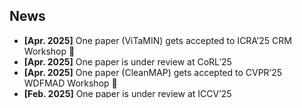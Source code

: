 <h2 id="news">News</h2>

<style>
  #scrollableDiv {
    min-height: 100px;
    height: 100px;
    overflow-y: hidden;
    opacity: 1;
    transition: height 0.5s ease-in-out, opacity 0.5s ease-in-out;
  }
</style>

<ul id="scrollableDiv" onmouseover="showScrollbar()" onmouseout="hideScrollbar()">
  <li><strong>[Apr. 2025]</strong> One paper (ViTaMIN) gets accepted to ICRA’25 CRM Workshop 🎉</li>
  <li><strong>[Apr. 2025]</strong> One paper is under review at CoRL’25 </li>
  <li><strong>[Apr. 2025]</strong> One paper (CleanMAP) gets accepted to CVPR’25 WDFMAD Workshop 🎉</li>
  <li><strong>[Feb. 2025]</strong> One paper is under review at ICCV’25 </li>
  <li><strong>[Dec. 2024]</strong> Successfully defended my Masters thesis at Tsinghua University</li>
  <li><strong>[Dec. 2023]</strong> Invited Talk by <a href="https://jina.ai">SA Zhang, Evangelist from Jina AI</a> on Prompt Engineering with PromptPerfect </li>
  <li><strong>[Dec. 2023]</strong> Invited Talk by <a href="https://tsutikgiau.github.io/">Dr. Deyao Zhu, Author of MiniGPT-4</a> on Exploring MiniGPT-4, Its Motivation and Techniques </li>
  <li><strong>[Nov. 2023]</strong> Invited Talk by <a href="https://people.csail.mit.edu/lumi/">Lu Mi (MIT)</a> and <a href="https://tsailaboratory.mit.edu/team/janna-hong/">Janna Hong (TSAIL Lab, MIT)</a> at the TAIS × i2 Event <em>“Bridge the Gap Between Biological and Artificial Neural Networks”</em>, co-hosted by University of Washington, Allen Institute, and Tsinghua University.</li>
  <li><strong>[Sep. 2023]</strong> Invited Talk by <a href="https://www.thesrii.org">Prof. Kris Singh</a> on Innovation and Entrepreneurship for Global Digital Economy </li>
  <li><strong>[Mar. 2023]</strong> Joined Future Robotics Club at Tsinghua University </li>
  <li><strong>[Jan. 2023]</strong> Appointed as a President at Tsinghua AI for Student (TAIS) Club </li>
  <li><strong>[May. 2022]</strong> Joined Vision-CAIR at KAUST as a visiting student</li>
  <li><strong>[Feb. 2022]</strong> Best Solution Award by AWS Disaster Response Hackathon</li>
  <li><strong>[Oct. 2021]</strong> Awarded Second Class Meritorious Scholarship (英才⼆等奖学 ⾦)</li>
  <li><strong>[Sep. 2020]</strong> Started my Master journey at Tsinghua University</li>
  <li><strong>[Aug 2020]</strong> Awarded Chinese Government Scholarship</li>
  <li><strong>[Jun. 2020]</strong> Successfully defended my Bachelor thesis</li>
</ul>

<p></p>
<script>
  function showScrollbar() {
    var div = document.getElementById('scrollableDiv');
    div.style.height = div.scrollHeight + 'px';
    div.style.opacity = 1;
  }
  function hideScrollbar() {
    var div = document.getElementById('scrollableDiv');
    div.style.height = '100px';
    div.style.opacity = 1;
  }
</script>